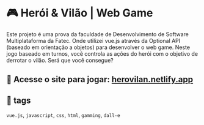 # 🎮 Herói & Vilão | Web Game
Este projeto é uma prova da faculdade de Desenvolvimento de Software Multiplataforma da Fatec. Onde utilizei vue.js através da Optional API (baseado em orientação a objetos) para desenvolver o web game.
Neste jogo baseado em turnos, você controla as ações do herói com o objetivo de derrotar o vilão. Será que você consegue?

## 🚀 Acesse o site para jogar: [herovilan.netlify.app](https://herovilan.netlify.app/)

## 📄 tags
`vue.js`, `javascript`, `css`, `html`, `gamming`, `dall-e`
